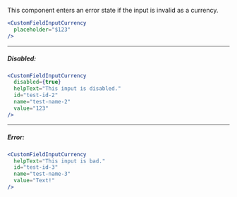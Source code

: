 This component enters an error state if the input is invalid as a currency.

```jsx
<CustomFieldInputCurrency
  placeholder="$123"
/>
```
----
##### Disabled:
```jsx
<CustomFieldInputCurrency
  disabled={true}
  helpText="This input is disabled."
  id="test-id-2"
  name="test-name-2"
  value="123"
/>
```
----
##### Error:
```jsx
<CustomFieldInputCurrency
  helpText="This input is bad."
  id="test-id-3"
  name="test-name-3"
  value="Text!"
/>
```
